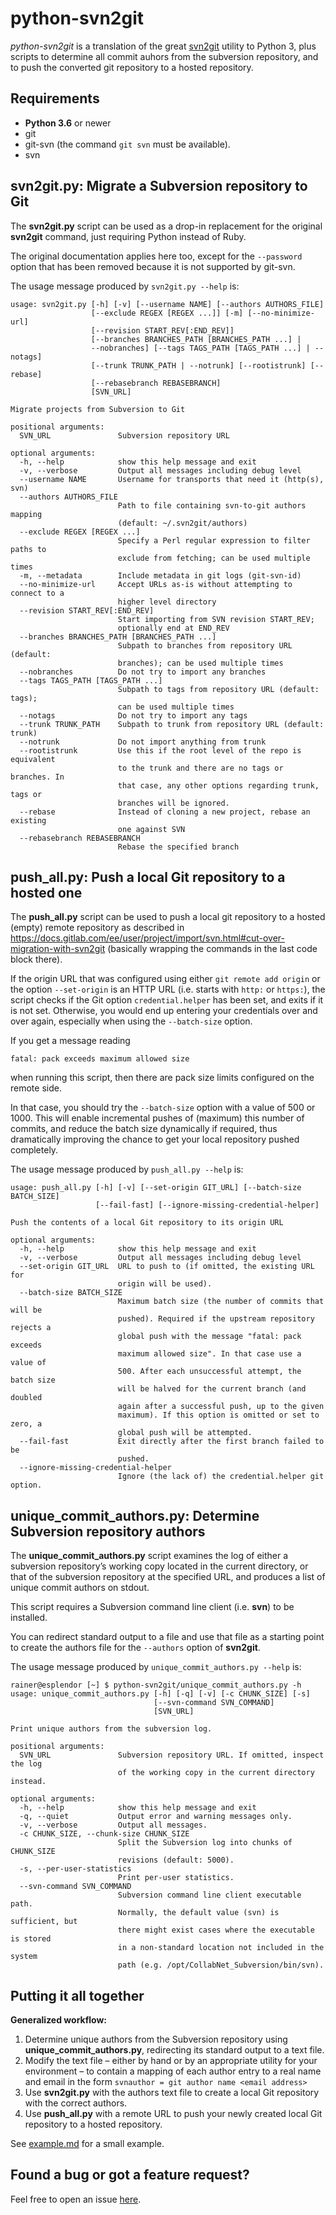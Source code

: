 # python-svn2git

_python-svn2git_ is a translation of the great
[svn2git](https://github.com/nirvdrum/svn2git) utility to Python 3,
plus scripts to determine all commit auhors from the subversion repository,
and to push the converted git repository to a hosted repository.

## Requirements

* **Python 3.6** or newer
* git
* git-svn (the command `git svn` must be available).
* svn

## svn2git.py: Migrate a Subversion repository to Git

The **svn2git.py** script can be used as a drop-in replacement
for the original **svn2git** command, just requiring Python instead of Ruby.

The original documentation applies here too,
except for the `--password` option that has been removed
because it is not supported by git-svn.

The usage message produced by `svn2git.py --help` is:

```
usage: svn2git.py [-h] [-v] [--username NAME] [--authors AUTHORS_FILE]
                  [--exclude REGEX [REGEX ...]] [-m] [--no-minimize-url]
                  [--revision START_REV[:END_REV]]
                  [--branches BRANCHES_PATH [BRANCHES_PATH ...] |
                  --nobranches] [--tags TAGS_PATH [TAGS_PATH ...] | --notags]
                  [--trunk TRUNK_PATH | --notrunk] [--rootistrunk] [--rebase]
                  [--rebasebranch REBASEBRANCH]
                  [SVN_URL]

Migrate projects from Subversion to Git

positional arguments:
  SVN_URL               Subversion repository URL

optional arguments:
  -h, --help            show this help message and exit
  -v, --verbose         Output all messages including debug level
  --username NAME       Username for transports that need it (http(s), svn)
  --authors AUTHORS_FILE
                        Path to file containing svn-to-git authors mapping
                        (default: ~/.svn2git/authors)
  --exclude REGEX [REGEX ...]
                        Specify a Perl regular expression to filter paths to
                        exclude from fetching; can be used multiple times
  -m, --metadata        Include metadata in git logs (git-svn-id)
  --no-minimize-url     Accept URLs as-is without attempting to connect to a
                        higher level directory
  --revision START_REV[:END_REV]
                        Start importing from SVN revision START_REV;
                        optionally end at END_REV
  --branches BRANCHES_PATH [BRANCHES_PATH ...]
                        Subpath to branches from repository URL (default:
                        branches); can be used multiple times
  --nobranches          Do not try to import any branches
  --tags TAGS_PATH [TAGS_PATH ...]
                        Subpath to tags from repository URL (default: tags);
                        can be used multiple times
  --notags              Do not try to import any tags
  --trunk TRUNK_PATH    Subpath to trunk from repository URL (default: trunk)
  --notrunk             Do not import anything from trunk
  --rootistrunk         Use this if the root level of the repo is equivalent
                        to the trunk and there are no tags or branches. In
                        that case, any other options regarding trunk, tags or
                        branches will be ignored.
  --rebase              Instead of cloning a new project, rebase an existing
                        one against SVN
  --rebasebranch REBASEBRANCH
                        Rebase the specified branch
```

## push_all.py: Push a local Git repository to a hosted one

The **push_all.py** script can be used to push a local git repository to
a hosted (empty) remote repository as described in
<https://docs.gitlab.com/ee/user/project/import/svn.html#cut-over-migration-with-svn2git>
(basically wrapping the commands in the last code block there).

If the origin URL that was configured using either `git remote add origin`
or the option `--set-origin` is an HTTP URL (i.e. starts with `http:` or `https:`),
the script checks if the Git option `credential.helper` has been set,
and exits if it is not set. Otherwise, you would end up entering your
credentials over and over again, especially when using the
`--batch-size` option.

If you get a message reading

`fatal: pack exceeds maximum allowed size`

when running this script, then there are pack size limits configured
on the remote side.

In that case, you should try the `--batch-size` option
with a value of 500 or 1000.
This will enable incremental pushes of (maximum) this number of commits,
and reduce the batch size dynamically if required, thus dramatically improving
the chance to get your local repository pushed completely.

The usage message produced by `push_all.py --help` is:

```
usage: push_all.py [-h] [-v] [--set-origin GIT_URL] [--batch-size BATCH_SIZE]
                   [--fail-fast] [--ignore-missing-credential-helper]

Push the contents of a local Git repository to its origin URL

optional arguments:
  -h, --help            show this help message and exit
  -v, --verbose         Output all messages including debug level
  --set-origin GIT_URL  URL to push to (if omitted, the existing URL for
                        origin will be used).
  --batch-size BATCH_SIZE
                        Maximum batch size (the number of commits that will be
                        pushed). Required if the upstream repository rejects a
                        global push with the message "fatal: pack exceeds
                        maximum allowed size". In that case use a value of
                        500. After each unsuccessful attempt, the batch size
                        will be halved for the current branch (and doubled
                        again after a successful push, up to the given
                        maximum). If this option is omitted or set to zero, a
                        global push will be attempted.
  --fail-fast           Exit directly after the first branch failed to be
                        pushed.
  --ignore-missing-credential-helper
                        Ignore (the lack of) the credential.helper git option.
```

## unique_commit_authors.py: Determine Subversion repository authors

The **unique_commit_authors.py** script examines the log of either
a subversion repository’s working copy located in the current directory,
or that of the subversion repository at the specified URL,
and produces a list of unique commit authors on stdout.

This script requires a Subversion command line client (i.e. **svn**)
to be installed.

You can redirect standard output to a file
and use that file as a starting point to create the authors file for the
`--authors` option of **svn2git**.


The usage message produced by `unique_commit_authors.py --help` is:

```
rainer@esplendor [~] $ python-svn2git/unique_commit_authors.py -h
usage: unique_commit_authors.py [-h] [-q] [-v] [-c CHUNK_SIZE] [-s]
                                [--svn-command SVN_COMMAND]
                                [SVN_URL]

Print unique authors from the subversion log.

positional arguments:
  SVN_URL               Subversion repository URL. If omitted, inspect the log
                        of the working copy in the current directory instead.

optional arguments:
  -h, --help            show this help message and exit
  -q, --quiet           Output error and warning messages only.
  -v, --verbose         Output all messages.
  -c CHUNK_SIZE, --chunk-size CHUNK_SIZE
                        Split the Subversion log into chunks of CHUNK_SIZE
                        revisions (default: 5000).
  -s, --per-user-statistics
                        Print per-user statistics.
  --svn-command SVN_COMMAND
                        Subversion command line client executable path.
                        Normally, the default value (svn) is sufficient, but
                        there might exist cases where the executable is stored
                        in a non-standard location not included in the system
                        path (e.g. /opt/CollabNet_Subversion/bin/svn).
```

## Putting it all together

**Generalized workflow:**
1. Determine unique authors from the Subversion repository
   using **unique_commit_authors.py**, redirecting its standard output
   to a text file.
2. Modify the text file – either by hand or by an appropriate utility
   for your environment – to contain a mapping of each author entry to a
   real name and email in the form
   ```svnauthor = git author name <email address>```
3. Use **svn2git.py** with the authors text file to create a
   local Git repository with the correct authors.
4. Use **push_all.py** with a remote URL to push your newly created
   local Git repository to a hosted repository.

See [example.md](./example.md) for a small example.

## Found a bug or got a feature request?

Feel free to open an issue [here](https://github.com/blackstream-x/python-svn2git/issues).
